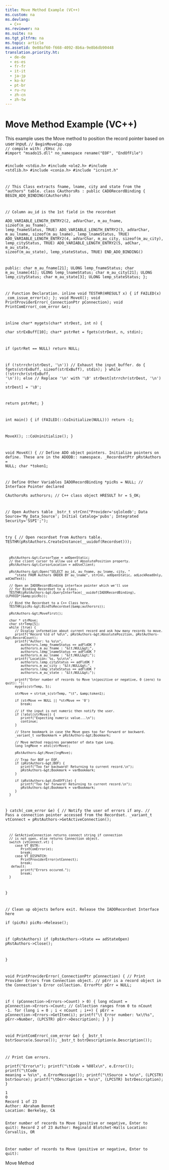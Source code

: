 ```yaml
---
title: Move Method Example (VC++)
ms.custom: na
ms.devlang: 
  - C++
ms.reviewer: na
ms.suite: na
ms.tgt_pltfrm: na
ms.topic: article
ms.assetid: 0e08af60-f668-4092-8b6a-9e8b6db90448
translation.priority.ht: 
  - de-de
  - es-es
  - fr-fr
  - it-it
  - ja-jp
  - ko-kr
  - pt-br
  - ru-ru
  - zh-cn
  - zh-tw
---
```

# Move Method Example (VC++)
<?xml version="1.0" encoding="utf-8"?>
<developerReferenceWithoutSyntaxDocument xmlns="http://ddue.schemas.microsoft.com/authoring/2003/5" xmlns:xlink="http://www.w3.org/1999/xlink" xmlns:xsi="http://www.w3.org/2001/XMLSchema-instance" xsi:schemaLocation="http://ddue.schemas.microsoft.com/authoring/2003/5 http://dduestorage.blob.core.windows.net/ddueschema/developer.xsd">
  <introduction>
    <para>This example uses the <legacyLink xlink:href="13fe9381-d00b-4f4a-9162-83c3f21b3837">Move</legacyLink> method to position the record pointer based on user input.</para>
  </introduction>
  <codeExample>
    <code>// BeginMoveCpp.cpp
// compile with: /EHsc /c
#import "msado15.dll" no_namespace rename("EOF", "EndOfFile")

#include &lt;stdio.h&gt;
#include &lt;ole2.h&gt;
#include &lt;stdlib.h&gt;
#include &lt;conio.h&gt;
#include "icrsint.h"

// This Class extracts fname, lname, city and state from the "authors" table.
class CAuthorsRs : public CADORecordBinding {
   BEGIN_ADO_BINDING(CAuthorsRs)

   // Column au_id is the 1st field in the recordset   
   ADO_VARIABLE_LENGTH_ENTRY2(2, adVarChar, m_au_fname, sizeof(m_au_fname), lemp_fnameStatus, TRUE)
   ADO_VARIABLE_LENGTH_ENTRY2(3, adVarChar, m_au_lname, sizeof(m_au_lname), lemp_lnameStatus, TRUE)
   ADO_VARIABLE_LENGTH_ENTRY2(4, adVarChar, m_au_city, sizeof(m_au_city), lemp_cityStatus, TRUE)
   ADO_VARIABLE_LENGTH_ENTRY2(5, adChar, m_au_state, sizeof(m_au_state), lemp_stateStatus, TRUE)
   END_ADO_BINDING()

public:
   char m_au_fname[21];
   ULONG lemp_fnameStatus;
   char m_au_lname[41];
   ULONG lemp_lnameStatus;
   char m_au_city[21];
   ULONG lemp_cityStatus;
   char m_au_state[3];
   ULONG lemp_stateStatus;
};

// Function Declaration.
inline void TESTHR(HRESULT x) { if FAILED(x) _com_issue_error(x); };
void MoveX();
void PrintProviderError(_ConnectionPtr pConnection);
void PrintComError(_com_error &amp;e);

inline char* mygets(char* strDest, int n) {   
   char strExBuff[10];
   char* pstrRet = fgets(strDest, n, stdin);

   if (pstrRet == NULL)
      return NULL;

   if (!strrchr(strDest, '\n'))
      // Exhaust the input buffer.
      do {
         fgets(strExBuff, sizeof(strExBuff), stdin);
      } while (!strrchr(strExBuff, '\n'));
   else
      // Replace '\n' with '\0'
      strDest[strrchr(strDest, '\n') - strDest] = '\0';

   return pstrRet;
}

int main() {
   if (FAILED(::CoInitialize(NULL)))
      return -1;

   MoveX();
   ::CoUninitialize();
}

void MoveX() {
   // Define ADO object pointers.  Initialize pointers on define.  These are in the ADODB::  namespace.
   _RecordsetPtr pRstAuthors = NULL;
   char *token1;

   // Define Other Variables
   IADORecordBinding *picRs = NULL;   // Interface Pointer declared  
   CAuthorsRs authorsrs;   // C++ class object
   HRESULT hr = S_OK;

   // Open Authors table
   _bstr_t strCnn("Provider='sqloledb'; Data Source='My_Data_Source'; Initial Catalog='pubs'; Integrated Security='SSPI';");

   try {
      // Open recordset from Authors table.
      TESTHR(pRstAuthors.CreateInstance(__uuidof(Recordset)));

      pRstAuthors-&gt;CursorType = adOpenStatic;
      // Use client cursor to allow use of AbsolutePosition property.
      pRstAuthors-&gt;CursorLocation = adUseClient;

      pRstAuthors-&gt;Open("SELECT au_id, au_fname, au_lname, city, "
         "state FROM Authors ORDER BY au_lname", strCnn, adOpenStatic, adLockReadOnly, adCmdText);

      // Open an IADORecordBinding interface pointer which we'll use 
      // for Binding Recordset to a class.
      TESTHR(pRstAuthors-&gt;QueryInterface(__uuidof(IADORecordBinding),(LPVOID*)&amp;picRs));

      // Bind the Recordset to a C++ Class here.
      TESTHR(picRs-&gt;BindToRecordset(&amp;authorsrs));

      pRstAuthors-&gt;MoveFirst();

      char * strMove;
      char strTemp[5];
      while (true) {
         // Display information about current record and ask how many records to move.
         printf("Record %ld of %d\n", pRstAuthors-&gt;AbsolutePosition, pRstAuthors-&gt;RecordCount);
         printf("Author: %s %s\n", 
            authorsrs.lemp_fnameStatus == adFldOK ? 
            authorsrs.m_au_fname : "&lt;NULL&gt;", 
            authorsrs.lemp_lnameStatus == adFldOK ? 
            authorsrs.m_au_lname : "&lt;NULL&gt;");
         printf("Location: %s, %s\n\n", 
            authorsrs.lemp_cityStatus == adFldOK ? 
            authorsrs.m_au_city : "&lt;NULL&gt;", 
            authorsrs.lemp_stateStatus == adFldOK ? 
            authorsrs.m_au_state : "&lt;NULL&gt;");

         printf("Enter number of records to Move \n(positive or negative, 0 (zero) to quit): ");
         mygets(strTemp, 5);

         strMove = strtok_s(strTemp, "\t", &amp;token1);

         if (strMove == NULL || *strMove == '0')
            break;

         // if the input is not numeric then notify the user.
         if (!atol(strMove)) {
            printf("Expecting numeric value...\n");
            continue;
         }

         // Store bookmark in case the Move goes too far forward or backward.
         _variant_t varBookmark = pRstAuthors-&gt;Bookmark;

         // Move method requires parameter of data type Long.
         long lngMove = atol(strMove);

         pRstAuthors-&gt;Move(lngMove);

         // Trap for BOF or EOF.
         if (pRstAuthors-&gt;BOF) {
            printf("Too far backward! Returning to current record.\n");
            pRstAuthors-&gt;Bookmark = varBookmark;
         }

         if (pRstAuthors-&gt;EndOfFile) {
            printf("Too far forward! Returning to current record.\n");
            pRstAuthors-&gt;Bookmark = varBookmark;
         }
      }
   }
   catch(_com_error &amp;e) {
      // Notify the user of errors if any.
      // Pass a connection pointer accessed from the Recordset.
      _variant_t vtConnect = pRstAuthors-&gt;GetActiveConnection();

      // GetActiveConnection returns connect string if connection
      // is not open, else returns Connection object.
      switch (vtConnect.vt) {
         case VT_BSTR:
            PrintComError(e);
            break;
         case VT_DISPATCH:
            PrintProviderError(vtConnect);
            break;
       default:
            printf("Errors occured.");
            break;
      }

   }

   // Clean up objects before exit.  Release the IADORecordset Interface here   
   if (picRs)
      picRs-&gt;Release();

   if (pRstAuthors)
      if (pRstAuthors-&gt;State == adStateOpen)
         pRstAuthors-&gt;Close();

}

void PrintProviderError(_ConnectionPtr pConnection) {
   // Print Provider Errors from Connection object.
   // pErr is a record object in the Connection's Error collection.
   ErrorPtr  pErr  = NULL;

   if ( (pConnection-&gt;Errors-&gt;Count) &gt; 0) {
      long nCount = pConnection-&gt;Errors-&gt;Count;
      // Collection ranges from 0 to nCount -1.
      for (long i = 0 ; i &lt; nCount ; i++) {
         pErr = pConnection-&gt;Errors-&gt;GetItem(i);
         printf("\t Error number: %x\t%s", pErr-&gt;Number, (LPCSTR) pErr-&gt;Description);
      }
   }
}

void PrintComError(_com_error &amp;e) {
   _bstr_t bstrSource(e.Source());
   _bstr_t bstrDescription(e.Description());

   // Print Com errors.  
   printf("Error\n");
   printf("\tCode = %08lx\n", e.Error());
   printf("\tCode meaning = %s\n", e.ErrorMessage());
   printf("\tSource = %s\n", (LPCSTR) bstrSource);
   printf("\tDescription = %s\n", (LPCSTR) bstrDescription);
}</code>
  </codeExample>
  <section>
    <title>Sample Input</title>
    <content>
      <code>1
0</code>
    </content>
  </section>
  <section>
    <title>Sample Output</title>
    <content>
      <code>Record 1 of 23
Author: Abraham Bennet
Location: Berkeley, CA

Enter number of records to Move 
(positive or negative, Enter to quit): Record 2 of 23
Author: Reginald Blotchet-Halls
Location: Corvallis, OR

Enter number of records to Move 
(positive or negative, Enter to quit):</code>
    </content>
  </section>
  <relatedTopics>
<link xlink:href="13fe9381-d00b-4f4a-9162-83c3f21b3837">Move Method</link>
</relatedTopics>
</developerReferenceWithoutSyntaxDocument>